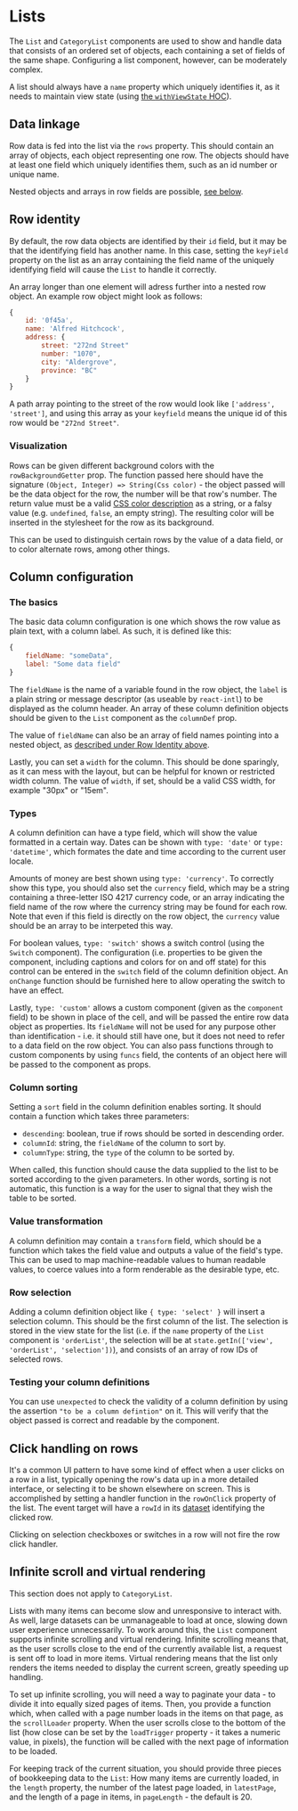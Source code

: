 # Lists

The `List` and `CategoryList` components are used to show and handle data that consists of an ordered set of objects, each containing a set of fields of the same shape. Configuring a list component, however, can be moderately complex.

A list should always have a `name` property which uniquely identifies it, as it needs to maintain view state (using [the `withViewState` HOC](hocs.md#withviewstatecomponent)).

## Data linkage

Row data is fed into the list via the `rows` property. This should contain an array of objects, each object representing one row. The objects should have at least one field which uniquely identifies them, such as an id number or unique name.

Nested objects and arrays in row fields are possible, [see below](#goingdeep).

## Row identity

By default, the row data objects are identified by their `id` field, but it may be that the identifying field has another name. In this case, setting the `keyField` property on the list as an array containing the field name of the uniquely identifying field will cause the `List` to handle it correctly.

An array longer than one element will adress further into a nested row object. An example row object might look as follows:

```js
{
	id: '0f45a',
	name: 'Alfred Hitchcock',
	address: {
		street: "272nd Street"
		number: "1070",
		city: "Aldergrove",
		province: "BC"
	}
}
```

A path array pointing to the street of the row would look like `['address', 'street']`, and using this array as your `keyfield` means the unique id of this row would be `"272nd Street"`.

### Visualization

Rows can be given different background colors with the `rowBackgroundGetter` prop. The function passed here should have the signature `(Object, Integer) => String(Css color)` - the object passed will be the data object for the row, the number will be that row's number. The return value must be a valid [CSS color description](https://developer.mozilla.org/en-US/docs/Web/CSS/color_value) as a string, or a falsy value (e.g. `undefined`, `false`, an empty string). The resulting color will be inserted in the stylesheet for the row as its background.

This can be used to distinguish certain rows by the value of a data field, or to color alternate rows, among other things.

## Column configuration

### The basics

The basic data column configuration is one which shows the row value as plain text, with a column label. As such, it is defined like this:

```js
{
	fieldName: "someData",
	label: "Some data field"
}
```

The `fieldName` is the name of a variable found in the row object, the `label` is a plain string or message descriptor (as useable by `react-intl`) to be displayed as the column header. An array of these column definition objects should be given to the `List` component as the `columnDef` prop.

The value of `fieldName` can also be an array of field names pointing into a nested object, as [described under Row Identity above](#rowidentity).

Lastly, you can set a `width` for the column. This should be done sparingly, as it can mess with the layout, but can be helpful for known or restricted width column. The value of `width`, if set, should be a valid CSS width, for example "30px" or "15em".

### Types

A column definition can have a type field, which will show the value formatted in a certain way. Dates can be shown with `type: 'date'` or `type: 'datetime'`, which formates the date and time according to the current user locale.

Amounts of money are best shown using `type: 'currency'`. To correctly show this type, you should also set the `currency` field, which may be a string containing a three-letter ISO 4217 currency code, or an array indicating the field name of the row where the currency string may be found for each row. Note that even if this field is directly on the row object, the `currency` value should be an array to be interpeted this way.

For boolean values, `type: 'switch'` shows a switch control (using the `Switch` component). The configuration (i.e. properties to be given the component, including captions and colors for on and off state) for this control can be entered in the `switch` field of the column definition object. An `onChange` function should be furnished here to allow operating the switch to have an effect.

Lastly, `type: 'custom'` allows a custom component (given as the `component` field) to be shown in place of the cell, and will be passed the entire row data object as properties. Its `fieldName` will not be used for any purpose other than identification - i.e. it should still have one, but it does not need to refer to a data field on the row object. You can also pass functions through to custom components by using `funcs` field, the contents of an object here will be passed to the component as props.

### Column sorting

Setting a `sort` field in the column definition enables sorting. It should contain a function which takes three parameters:

- `descending`: boolean, true if rows should be sorted in descending order.
- `columnId`: string, the `fieldName` of the column to sort by.
- `columnType`: string, the `type` of the column to be sorted by.

When called, this function should cause the data supplied to the list to be sorted according to the given parameters. In other words, sorting is not automatic, this function is a way for the user to signal that they wish the table to be sorted.

### Value transformation

A column definition may contain a `transform` field, which should be a function which takes the field value and outputs a value of the field's type. This can be used to map machine-readable values to human readable values, to coerce values into a form renderable as the desirable type, etc.

### Row selection

Adding a column definition object like `{ type: 'select' }` will insert a selection column. This should be the first column of the list. The selection is stored in the view state for the list (i.e. if the `name` property of the `List` component is `'orderList'`, the selection will be at `state.getIn(['view', 'orderList', 'selection'])`), and consists of an array of row IDs of selected rows.

### Testing your column definitions

You can use `unexpected` to check the validity of a column definition by using the assertion `"to be a column defintion"` on it. This will verify that the object passed is correct and readable by the component.

## Click handling on rows

It's a common UI pattern to have some kind of effect when a user clicks on a row in a list, typically opening the row's data up in a more detailed interface, or selecting it to be shown elsewhere on screen. This is accomplished by setting a handler function in the `rowOnClick` property of the list. The event target will have a `rowId` in its [dataset](https://developer.mozilla.org/en-US/docs/Web/API/HTMLElement/dataset) identifying the clicked row.

Clicking on selection checkboxes or switches in a row will not fire the row click handler.

## Infinite scroll and virtual rendering

This section does not apply to `CategoryList`.

Lists with many items can become slow and unresponsive to interact with. As well, large datasets can be unmanageable to load at once, slowing down user experience unnecessarily. To work around this, the `List` component supports infinite scrolling and virtual rendering. Infinite scrolling means that, as the user scrolls close to the end of the currently available list, a request is sent off to load in more items. Virtual rendering means that the list only renders the items needed to display the current screen, greatly speeding up handling.

To set up infinite scrolling, you will need a way to paginate your data - to divide it into equally sized pages of items. Then, you provide a function which, when called with a page number loads in the items on that page, as the `scrollLoader` property. When the user scrolls close to the bottom of the list (how close can be set by the `loadTrigger` property - it takes a numeric value, in pixels), the function will be called with the next page of information to be loaded.

For keeping track of the current situation, you should provide three pieces of bookkeeping data to the `List`: How many items are currently loaded, in the `length` property, the number of the latest page loaded, in `latestPage`, and the length of a page in items, in `pageLength` - the default is 20.
